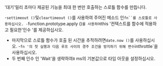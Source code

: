 '대기'밀리 초마다 제공된 기능을 최대 한 번만 호출하는 스로틀 함수를 만듭니다.

-`settimeout ()`및`cleartimeout ()`를 사용하여 주어진 메소드 인`fn``를 스로틀로 사용하십시오.
-`function.prototype.apply ()`를 사용하여`this '컨텍스트를 함수에 적용하고 필요한'인수 '를 제공하십시오.
- 마지막으로 스로틀 함수가 호출 된 시간을 추적하려면`date.now ()`를 사용하십시오.
-`fn '의 첫 실행과 다음 루프 사이의 경주 조건을 방지하기 위해 변수`inthrottle`을 사용하십시오.
- 두 번째 인수 인 'Wait'을 생략하여`0` ms의 기본값으로 타임 아웃을 설정하십시오.